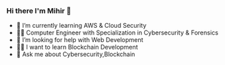 ### Hi there I'm Mihir 👋

<!--
**mihirsjain/mihirsjain** is a ✨ _special_ ✨ repository because its `README.md` (this file) appears on your GitHub profile.

Here are some ideas to get you started:

- 🔭 I’m currently working on ...
- 🌱 I’m currently learning ...
- 👯 I’m looking to collaborate on ...
- 🤔 I’m looking for help with ...
- 💬 Ask me about ...
- 📫 How to reach me: ...
- 😄 Pronouns: ...
- ⚡ Fun fact: ...
-->


- 🌱 I’m currently learning AWS & Cloud Security
- 👨‍🎓 Computer Engineer with Specialization in Cybersecurity & Forensics 
- 🤔 I’m looking for help with Web Development
- 🏄‍♂️ I want to learn Blockchain Development
- 💬 Ask me about Cybersecurity,Blockchain

